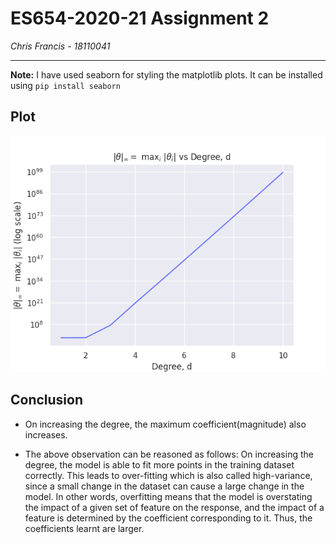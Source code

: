 # ES654-2020-21 Assignment 2

*Chris Francis* - *18110041*

------
**Note:** I have used seaborn for styling the matplotlib plots. It can be installed using `pip install seaborn`

## Plot

![plot](images/q5_plot.png)

## Conclusion

* On increasing the degree, the maximum coefficient(magnitude) also increases. 

* The above observation can be reasoned as follows: On increasing the degree, the model is able to fit more points in the training dataset correctly. This leads to over-fitting which is also called high-variance, since a small change in the dataset can cause a large change in the model. In other words, overfitting means that the model is overstating the impact of a given set of feature on the response, and the impact of a feature is determined by the coefficient corresponding to it. Thus, the coefficients learnt are larger.
